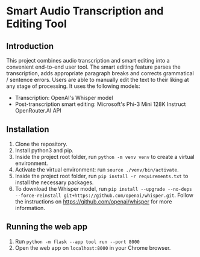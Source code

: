 # Smart Audio Transcription and Editing Tool
## Introduction
This project combines audio transcription and smart editing into a convenient end-to-end user tool. The smart editing feature parses the transcription, adds appropriate paragraph breaks and corrects grammatical / sentence errors. Users are able to manually edit the text to their liking at any stage of processing. 
It uses the following models: 
* Transcription: OpenAI's Whisper model
* Post-transcription smart editing: Microsoft's Phi-3 Mini 128K Instruct OpenRouter.AI API 

## Installation
1. Clone the repository.
2. Install python3 and pip.
3. Inside the project root folder, run `python -m venv venv` to create a virtual environment.
4. Activate the virtual environment: run `source ./venv/bin/activate`.
5. Inside the project root folder, run `pip install -r requirements.txt` to install the necessary packages.
6. To download the Whisper model, run `pip install --upgrade --no-deps --force-reinstall git+https://github.com/openai/whisper.git`. Follow the instructions on https://github.com/openai/whisper for more information.

## Running the web app 
1. Run `python -m flask --app tool run --port 8000`
2. Open the web app on `localhost:8000` in your Chrome browser. 
